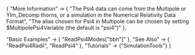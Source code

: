 {
  "More Information" ->
   {
     "The Psi4 data can come from the Multipole or Ylm_Decomp thorns, or a simulation in the Numerical Relativity Data Format",
     "The alias chosen for Psi4 in Multipole can be chosen by setting $MultipolePsi4Variable (the default is \"psi4\")"
   },

  "Basic Examples" -> {
    "ReadPsi4Modes[\"bbh\"]"
    },
  "See Also" -> {
    "ReadPsi4Radii", "ReadPsi4"
   },
  "Tutorials" -> {"SimulationTools"}
}
